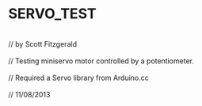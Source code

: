 # SERVO_TEST
<br>// by Scott Fitzgerald</br>
<br>// Testing miniservo motor controlled by a potentiometer.</br>
<br>// Required a Servo library from Arduino.cc</br>
<br>// 11/08/2013</br>

